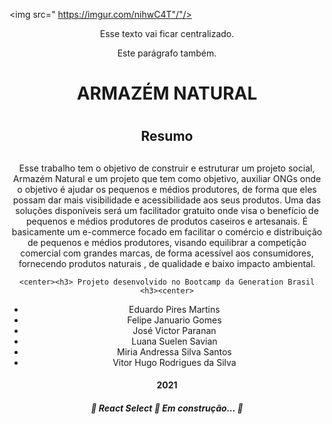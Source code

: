 
<img src="  https://imgur.com/nihwC4T"/"/>

<center></center>
<center>Esse texto vai ficar centralizado.
<p>Este parágrafo também.</p></center>

<center><h1> ARMAZÉM NATURAL <h1></center>


<center> <h2> Resumo<h2> </center>


<center> Esse trabalho tem o objetivo de construir e estruturar um projeto social, Armazém Natural e um projeto que tem como objetivo, auxiliar ONGs onde o objetivo é ajudar os pequenos e médios produtores, de forma que eles possam dar mais visibilidade e acessibilidade aos seus produtos. Uma das soluções disponíveis será um facilitador gratuito onde visa o benefício de pequenos e médios produtores de produtos caseiros e  artesanais. É basicamente um e-commerce focado em facilitar o comércio e distribuição de pequenos e médios produtores, visando
equilibrar a competição comercial com grandes marcas, de forma acessível aos consumidores, fornecendo produtos naturais , de qualidade e baixo impacto ambiental.<center>



	<center><h3> Projeto desenvolvido no Bootcamp da Generation Brasil <h3><center>

<center>
<ul>
  <li>Eduardo Pires Martins</li>

  <li>Felipe Januario Gomes</li>

  <li>José Victor Paranan</li>

  <li>Luana Suelen Savian</li>
 
  <li>Miria Andressa Silva Santos</li>

  <li>Vitor Hugo Rodrigues da Silva</li>
</ul> <center>



  <center><h4> 2021 </h4><center>



<center><h5> 
	🚧  React Select 🚀 Em construção...  🚧
</h5><center>

